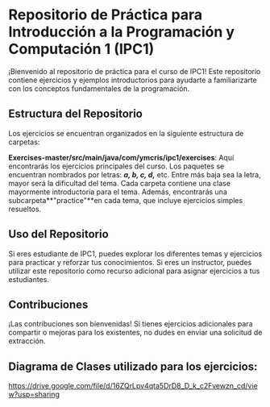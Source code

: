 # Repositorio de Práctica para Introducción a la Programación y Computación 1 (IPC1)
¡Bienvenido al repositorio de práctica para el curso de IPC1! Este repositorio contiene ejercicios y ejemplos introductorios para ayudarte a familiarizarte con los conceptos fundamentales de la programación.

## Estructura del Repositorio
Los ejercicios se encuentran organizados en la siguiente estructura de carpetas:

**Exercises-master/src/main/java/com/ymcris/ipc1/exercises**: Aquí encontrarás los ejercicios principales del curso.
Los paquetes se encuentran nombrados por letras: ***a, b, c, d,*** etc.
Entre más baja sea la letra, mayor será la dificultad del tema.
Cada carpeta contiene una clase mayormente introductoria para el tema.
Además, encontrarás una subcarpeta**"practice"**en cada tema, que incluye ejercicios simples resueltos.
## Uso del Repositorio
Si eres estudiante de IPC1, puedes explorar los diferentes temas y ejercicios para practicar y reforzar tus conocimientos. Si eres un instructor, puedes utilizar este repositorio como recurso adicional para asignar ejercicios a tus estudiantes.

## Contribuciones
¡Las contribuciones son bienvenidas! Si tienes ejercicios adicionales para compartir o mejoras para los existentes, no dudes en enviar una solicitud de extracción.

## Diagrama de Clases utilizado para los ejercicios:
https://drive.google.com/file/d/16ZQrLpv4qta5DrD8_D_k_c2Fvewzn_cd/view?usp=sharing
